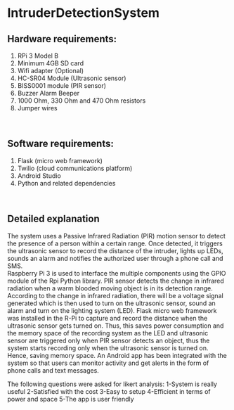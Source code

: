 # IntruderDetectionSystem

## Hardware requirements:
1. RPi 3 Model B <br/>
2. Minimum 4GB SD card <br/>
3. Wifi adapter (Optional) <br/>
4. HC-SR04 Module (Ultrasonic sensor) <br/>
5. BISS0001 module (PIR sensor) <br/>
6. Buzzer Alarm Beeper <br/>
7. 1000 Ohm, 330 Ohm and 470 Ohm resistors <br/>
8. Jumper wires <br/>
<br/>

## Software requirements:
1. Flask (micro web framework) <br/>
2. Twilio (cloud communications platform) <br/>
3. Android Studio <br/>
4. Python and related dependencies <br/>
<br/>

## Detailed explanation
The system uses a Passive Infrared Radiation (PIR) motion sensor to detect the presence of a person within a certain range. Once detected, it triggers the ultrasonic sensor to record the distance of the intruder, lights up LEDs, sounds an alarm and notifies the authorized user through a phone call and SMS. <br/>
Raspberry Pi 3 is used to interface the multiple components using the GPIO module of the Rpi Python library. PIR sensor detects the change in infrared radiation when a warm blooded moving object is in its detection range. According to the change in infrared radiation, there will be a voltage signal generated which is then used to turn on the ultrasonic sensor, sound an alarm and turn on the lighting system (LED). Flask micro web framework was installed in the R-Pi to capture and record the distance when the ultrasonic sensor gets turned on. Thus, this saves power consumption and the memory space of the recording system as the LED and ultrasonic sensor are triggered only when PIR sensor detects an object, thus the system starts recording only when the ultrasonic sensor is turned on. Hence, saving memory space. An Android app has been integrated with the system so that users can monitor activity and get alerts in the form of phone calls and text messages.

The following questions were asked for likert analysis:
1-System is really useful
2-Satisfied with the cost
3-Easy to setup
4-Efficient in terms of power and space
5-The app is user friendly
